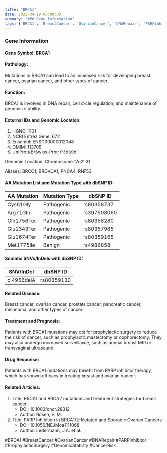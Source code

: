 ```yaml
---
title: "BRCA1"
date: 2023-04-19 00:00:00
summary: "### Gene Information"
tags: ['BRCA1', 'BreastCancer', 'OvarianCancer', 'DNARepair', 'PARPinhibitor', 'ProphylacticSurgery', 'GenomicStability', 'CancerRisk']
---
```


### Gene Information

#### Gene Symbol: BRCA1 

#### Pathology: 
Mutations in BRCA1 can lead to an increased risk for developing breast cancer, ovarian cancer, and other types of cancer. 

#### Function: 
BRCA1 is involved in DNA repair, cell cycle regulation, and maintenance of genomic stability. 

#### External IDs and Genomic Location: 
1. HGNC: 1101 
2. NCBI Entrez Gene: 672 
3. Ensembl: ENSG00000012048 
4. OMIM: 113705 
5. UniProtKB/Swiss-Prot: P38398

Genomic Location: Chromosome 17q21.31

Aliases: BRCC1, BROVCA1, PNCA4, RNF53

#### AA Mutation List and Mutation Type with dbSNP ID: 
|AA Mutation|Mutation Type|dbSNP ID|
|-----------|------------|--------|
|Cys61Gly|Pathogenic|rs80358737|
|Arg71Gln|Pathogenic|rs397508060|
|Gln1756Ter|Pathogenic|rs80358280|
|Glu1343Ter|Pathogenic|rs80357985|
|Glu1674Ter|Pathogenic|rs80359165|
|Met1775Ile|Benign|rs4986858|

#### Somatic SNVs/InDels with dbSNP ID: 
|SNV/InDel|dbSNP ID|
|--------|--------|
|c.4956delA|rs80359130|

#### Related Disease: 
Breast cancer, ovarian cancer, prostate cancer, pancreatic cancer, melanoma, and other types of cancer.

#### Treatment and Prognosis: 
Patients with BRCA1 mutations may opt for prophylactic surgery to reduce the risk of cancer, such as prophylactic mastectomy or oophorectomy. They may also undergo increased surveillance, such as annual breast MRI or transvaginal ultrasound. 

#### Drug Response: 
Patients with BRCA1 mutations may benefit from PARP inhibitor therapy, which has shown efficacy in treating breast and ovarian cancer. 

#### Related Articles: 
1. Title: BRCA1 and BRCA2 mutations and treatment strategies for breast cancer
   - DOI: 10.1002/cncr.28312
   - Author: Rosen, E. M.
2. Title: PARP Inhibition in BRCA1/2-Mutated and Sporadic Ovarian Cancers
   - DOI: 10.1056/NEJMoa1111068
   - Author: Ledermann, J.A. et al.

#BRCA1 #BreastCancer #OvarianCancer #DNARepair #PARPinhibitor #ProphylacticSurgery #GenomicStability #CancerRisk